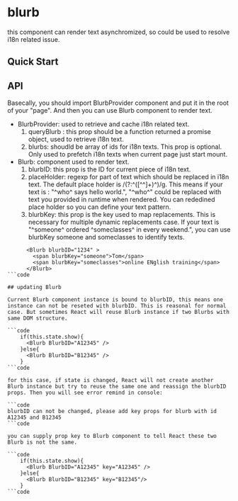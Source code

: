 # blurb

this component can render text asynchromized, so could be used to resolve i18n related issue.

## Quick Start

## API

Basecally, you should import BlurbProvider component and put it in the root of your "page". And then you can use Blurb component to render text.

- BlurbProvider: used to retrieve and cache i18n related text.
   1. queryBlurb : this prop should be a function returned a promise object, used to retrieve i18n text. 
   2. blurbs: shoudld be array of ids for i18n texts. This prop is optional. Only used to prefetch i18n texts when current page just start mount.
- Blurb: component used to render text.
   1. blurbID: this prop is the ID for current piece of i18n text.
   2. placeHolder: regexp for part of text which should be replaced in i18n text. The default place holder is /(?:\^([^^]+)\^)/g. This   means if your text is : "^who^ says hello world.", "^who^" could be replaced with text you provided in runtime when rendered. You can rededined place holder so you can define your text pattern.
   3. blurbKey: this prop is the key used to map replacements. This is necessary for multiple dynamic replacements case. If your text is "^someone^ ordered ^someclasses^ in every weekend.", you can use blurbKey someone and someclasses to identify texts.

```code
      <Blurb blurbID="1234" >
        <span blurbKey="someone">Tom</span>
        <span blurbKey="someclasses">online ENglish training</span>
      </Blurb>
```code

## updating Blurb

Current Blurb component instance is bound to blurbID, this means one instance can not be reseted with blurbID. This is reasonal for normal case. But sometimes React will reuse Blurb instance if two Blurbs with same DOM structure.

```code
    if(this.state.show){
      <Blurb BlurbID="A12345" />
    }else{
      <Blurb BlurbID="B12345" />
    }
```code

for this case, if state is changed, React will not create another Blurb instance but try to reuse the same one and reassign the blurbID props. Then you will see error remind in console:

```code
blurbID can not be changed, please add key props for blurb with id A12345 and B12345
```code

you can supply prop key to Blurb component to tell React these two Blurb is not the same.

```code
    if(this.state.show){
      <Blurb BlurbID="A12345" key="A12345" />
    }else{
      <Blurb BlurbID="B12345" key="B12345"/>
    }
```code
